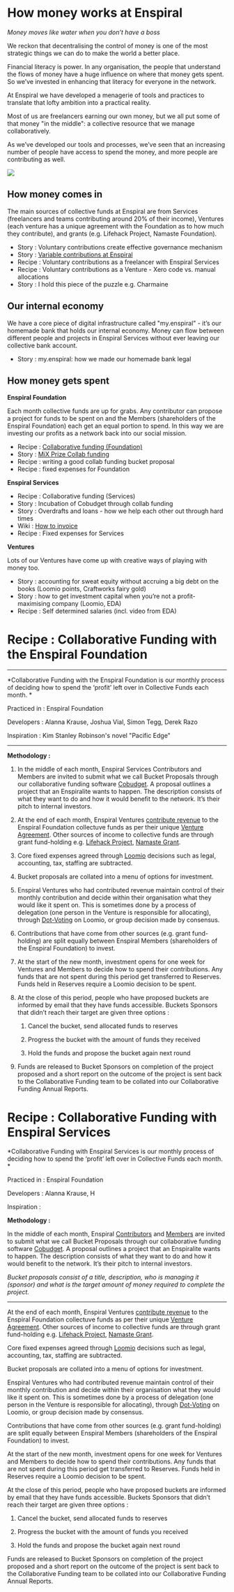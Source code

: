 # How money works at Enspiral

*Money moves like water when you don’t have a boss*

We reckon that decentralising the control of money is one of the most strategic things we can do to make the world a better place.

Financial literacy is power. In any organisation, the people that understand the flows of money have a huge influence on where that money gets spent. So we’ve invested in enhancing that literacy for everyone in the network.

At Enspiral we have developed a menagerie of tools and practices to translate that lofty ambition into a practical reality.

Most of us are freelancers earning our own money, but we all put some of that money "in the middle": a collective resource that we manage collaboratively.

As we’ve developed our tools and processes, we’ve seen that an increasing number of people have access to spend the money, and more people are contributing as well.

![](https://github.com/enspiral/guides/blob/master/images/money-diagram.jpg)

## How money comes in

The main sources of collective funds at Enspiral are from Services (freelancers and teams contributing around 20% of their income), Ventures (each venture has a unique agreement with the Foundation as to how much they contribute), and grants (e.g. Lifehack Project, Namaste Foundation).

* Story : Voluntary contributions create effective governance mechanism
* Story : [Variable contributions at Enspiral](http://joshuavial.com/variable-contributions-enspiral/)
* Recipe : Voluntary contributions as a freelancer with Enspiral Services
* Recipe : Voluntary contributions as a Venture - Xero code vs. manual allocations
* Story : I hold this piece of the puzzle e.g. Charmaine

## Our internal economy

We have a core piece of digital infrastructure called "my.enspiral" - it’s our homemade bank that holds our internal economy. Money can flow between different people and projects in Enspiral Services without ever leaving our collective bank account. 

* Story : my.enspiral: how we made our homemade bank legal

## How money gets spent

**Enspiral Foundation**

Each month collective funds are up for grabs. Any contributor can propose a project for funds to be spent on and the Members (shareholders of the Enspiral Foundation) each get an equal portion to spend. In this way we are investing our profits as a network back into our social mission.

* Recipe : [Collaborative funding (Foundation)](#recipe--collaborative-funding-with-the-enspiral-foundation)
* Story : [MiX Prize Collab funding](http://www.managementexchange.com/story/collaborative-funding-dissolve-authority-empower-everyone-and-crowdsource-smarter-transparent)
* Recipe : writing a good collab funding bucket proposal
* Recipe : fixed expenses for Foundation

**Enspiral Services**

* Recipe : Collaborative funding (Services)
* Story : Incubation of Cobudget through collab funding
* Story : Overdrafts and loans - how we help each other out through hard times
* Wiki : [How to invoice](https://github.com/enspiral/services/wiki/Client-invoicing)
* Recipe : Fixed expenses for Services

**Ventures**

Lots of our Ventures have come up with creative ways of playing with money too.

* Story : accounting for sweat equity without accruing a big debt on the books (Loomio points, Craftworks fairy gold)
* Story : how to get investment capital when you’re not a profit-maximising company (Loomio, EDA)
* Recipe : Self determined salaries (incl. video from EDA)
# Recipe : Collaborative Funding with the Enspiral Foundation

* * *


*Collaborative Funding with the Enspiral Foundation is our monthly process of deciding how to spend the ‘profit’ left over in Collective Funds each month. *

Practiced in : Enspiral Foundation

Developers :  Alanna Krause, Joshua Vial, Simon Tegg, Derek Razo

Inspiration :  Kim Stanley Robinson's novel "Pacific Edge"

* * *


**Methodology :**

1. In the middle of each month, Enspiral Services Contributors and Members are invited to submit what we call Bucket Proposals through our collaborative funding software [Cobudget](http://cobudget.co/). A proposal outlines a project that an Enspiralite wants to happen. The description consists of what they want to do and how it would benefit to the network. It’s their pitch to internal investors.

2. At the end of each month, Enspiral Ventures [contribute revenue](https://docs.google.com/spreadsheets/d/1TBTikOU27tXRb1H05LbZLyUUwYEV3Ph04gXlvDi9hE0/edit#gid=0) to the Enspiral Foundation collectuve funds as per their unique [Venture Agreement](https://github.com/enspiral/agreements/blob/master/agreements/ventures.md). Other sources of income to collective funds are through grant fund-holding e.g. [Lifehack Project](http://lifehackhq.co/), [Namaste Grant](http://www.namaste.org/blog/enspiral-open-source-society). 

3. Core fixed expenses agreed through [Loomio](https://www.loomio.org/) decisions such as legal, accounting, tax, staffing are subtracted.

4. Bucket proposals are collated into a menu of options for investment.

5. Enspiral Ventures who had contributed revenue maintain control of their monthly contribution and decide within their organisation what they would like it spent on. This is sometimes done by a process of delegation (one person in the Venture is responsible for allocating), through [Dot-Voting](http://dotmocracy.org/dot-voting) on Loomio, or group decision made by consensus. 

6. Contributions that have come from other sources (e.g. grant fund-holding) are split equally between Enspiral Members (shareholders of the Enspiral Foundation) to invest. 

7. At the start of the new month, investment opens for one week for Ventures and Members to decide how to spend their contributions. Any funds that are not spent during this period get transferred to Reserves. Funds held in Reserves require a Loomio decision to be spent.

8. At the close of this period, people who have proposed buckets are informed by email that they have funds accessible. Buckets Sponsors that didn’t reach their target are given three options :

    1. Cancel the bucket, send allocated funds to reserves

    2. Progress the bucket with the amount of funds they received

    3. Hold the funds and propose the bucket again next round

9. Funds are released to Bucket Sponsors on completion of the project proposed and a short report on the outcome of the project is sent back to the Collaborative Funding team to be collated into our Collaborative Funding Annual Reports.

# Recipe : Collaborative Funding with Enspiral Services


*Collaborative Funding with Enspiral Services is our monthly process of deciding how to spend the ‘profit’ left over in Collective Funds each month. *

Practiced in : Enspiral Foundation

Developers :  Alanna Krause, H

Inspiration : 


**Methodology :**

In the middle of each month, Enspiral [Contributors](https://github.com/enspiral/agreements/blob/master/agreements/people.md#contributors) and [Members](https://github.com/enspiral/agreements/blob/master/agreements/people.md#members) are invited to submit what we call Bucket Proposals through our collaborative funding software [Cobudget](http://cobudget.co/). A proposal outlines a project that an Enspiralite wants to happen. The description consists of what they want to do and how it would benefit to the network. It’s their pitch to internal investors.

*Bucket proposals consist of a title, description, who is managing it (sponsor) and what is the target amount of money required to complete the project.*

* * *


At the end of each month, Enspiral Ventures [contribute revenue](https://docs.google.com/spreadsheets/d/1TBTikOU27tXRb1H05LbZLyUUwYEV3Ph04gXlvDi9hE0/edit#gid=0) to the Enspiral Foundation collectuve funds as per their unique [Venture Agreement](https://github.com/enspiral/agreements/blob/master/agreements/ventures.md). Other sources of income to collective funds are through grant fund-holding e.g. [Lifehack Project](http://lifehackhq.co/), [Namaste Grant](http://www.namaste.org/blog/enspiral-open-source-society). 

Core fixed expenses agreed through [Loomio](https://www.loomio.org/) decisions such as legal, accounting, tax, staffing are subtracted.

Bucket proposals are collated into a menu of options for investment.

Enspiral Ventures who had contributed revenue maintain control of their monthly contribution and decide within their organisation what they would like it spent on. This is sometimes done by a process of delegation (one person in the Venture is responsible for allocating), through [Dot-Voting](http://dotmocracy.org/dot-voting) on Loomio, or group decision made by consensus. 

Contributions that have come from other sources (e.g. grant fund-holding) are split equally between Enspiral Members (shareholders of the Enspiral Foundation) to invest. 

At the start of the new month, investment opens for one week for Ventures and Members to decide how to spend their contributions. Any funds that are not spent during this period get transferred to Reserves. Funds held in Reserves require a Loomio decision to be spent.

At the close of this period, people who have proposed buckets are informed by email that they have funds accessible. Buckets Sponsors that didn’t reach their target are given three options :

1. Cancel the bucket, send allocated funds to reserves

2. Progress the bucket with the amount of funds you received

3. Hold the funds and propose the bucket again next round

Funds are released to Bucket Sponsors on completion of the project proposed and a short report on the outcome of the project is sent back to the Collaborative Funding team to be collated into our Collaborative Funding Annual Reports. 

